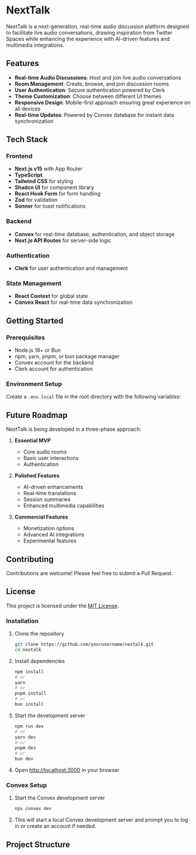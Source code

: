 # NextTalk

NextTalk is a next-generation, real-time audio discussion platform designed to facilitate live audio conversations, drawing inspiration from Twitter Spaces while enhancing the experience with AI-driven features and multimedia integrations.

## Features

- **Real-time Audio Discussions**: Host and join live audio conversations
- **Room Management**: Create, browse, and join discussion rooms
- **User Authentication**: Secure authentication powered by Clerk
- **Theme Customization**: Choose between different UI themes
- **Responsive Design**: Mobile-first approach ensuring great experience on all devices
- **Real-time Updates**: Powered by Convex database for instant data synchronization

## Tech Stack

### Frontend
- **Next.js v15** with App Router
- **TypeScript**
- **Tailwind CSS** for styling
- **Shadcn UI** for component library
- **React Hook Form** for form handling
- **Zod** for validation
- **Sonner** for toast notifications

### Backend
- **Convex** for real-time database, authentication, and object storage
- **Next.js API Routes** for server-side logic

### Authentication
- **Clerk** for user authentication and management

### State Management
- **React Context** for global state
- **Convex React** for real-time data synchronization

## Getting Started

### Prerequisites
- Node.js 18+ or Bun
- npm, yarn, pnpm, or bun package manager
- Convex account for the backend
- Clerk account for authentication

### Environment Setup
Create a `.env.local` file in the root directory with the following variables:

## Future Roadmap

NextTalk is being developed in a three-phase approach:

1. **Essential MVP**
   - Core audio rooms
   - Basic user interactions
   - Authentication

2. **Polished Features**
   - AI-driven enhancements
   - Real-time translations
   - Session summaries
   - Enhanced multimedia capabilities

3. **Commercial Features**
   - Monetization options
   - Advanced AI integrations
   - Experimental features

## Contributing

Contributions are welcome! Please feel free to submit a Pull Request.

## License

This project is licensed under the [MIT License](LICENSE).

### Installation

1. Clone the repository
   ```bash
   git clone https://github.com/yourusername/nextalk.git
   cd nextalk
   ```

2. Install dependencies
   ```bash
   npm install
   # or
   yarn
   # or
   pnpm install
   # or
   bun install
   ```

3. Start the development server
   ```bash
   npm run dev
   # or
   yarn dev
   # or
   pnpm dev
   # or
   bun dev
   ```

4. Open [http://localhost:3000](http://localhost:3000) in your browser

### Convex Setup

1. Start the Convex development server
   ```bash
   npx convex dev
   ```

2. This will start a local Convex development server and prompt you to log in or create an account if needed.

## Project Structure
